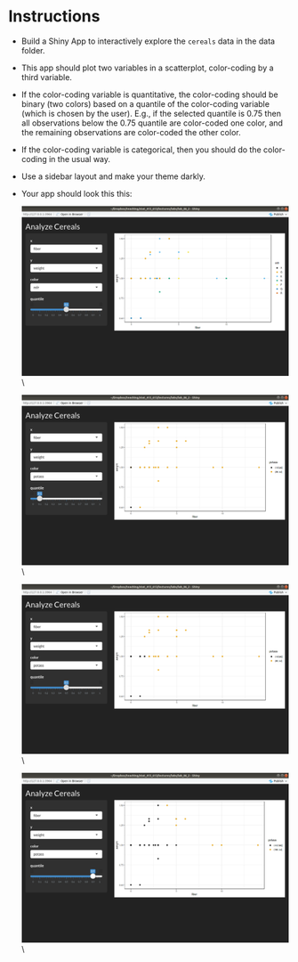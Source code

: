 # Instructions

- Build a Shiny App to interactively explore the `cereals` data
  in the data folder.
- This app should plot two variables in a scatterplot, color-coding by a
  third variable. 
- If the color-coding variable is quantitative, the color-coding should be 
  binary (two colors) based on a quantile of the color-coding variable 
  (which is chosen by the user). E.g., if the selected quantile is 0.75 
  then all observations below the 0.75 quantile are color-coded one color, 
  and the remaining observations are color-coded the other color.
- If the color-coding variable is categorical, then you should do the 
  color-coding in the usual way.
- Use a sidebar layout and make your theme darkly.
- Your app should look this this:

    
    ![](./www/example_shiny_1.png)\ 
    
    ![](./www/example_shiny_2.png)\ 
    
    ![](./www/example_shiny_3.png)\ 
    
    ![](./www/example_shiny_4.png)\ 
  
